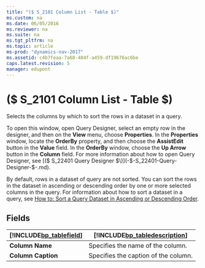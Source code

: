 ```yaml
---
title: "($ S_2101 Column List - Table $)"
ms.custom: na
ms.date: 06/05/2016
ms.reviewer: na
ms.suite: na
ms.tgt_pltfrm: na
ms.topic: article
ms-prod: "dynamics-nav-2017"
ms.assetid: c4b7feaa-7a68-484f-a459-df19676ac6be
caps.latest.revision: 5
manager: edupont
---
```

# ($ S_2101 Column List - Table $)
Selects the columns by which to sort the rows in a dataset in a query.  

 To open this window, open Query Designer, select an empty row in the designer, and then on the **View** menu, choose **Properties**. In the **Properties** window, locate the **OrderBy** property, and then choose the **AssistEdit** button in the **Value** field. In the **OrderBy** window, choose the **Up Arrow** button in the **Column** field. For more information about how to open Query Designer, see [\($ S\_22401 Query Designer $\)](-$-S_22401-Query-Designer-$-.md).  

 By default, rows in a dataset of query are not sorted. You can sort the rows in the dataset in ascending or descending order by one or more selected columns in the query. For information about how to sort a dataset in a query, see [How to: Sort a Query Dataset in Ascending or Descending Order](../How%20to:%20Sort%20a%20Query%20Dataset%20in%20Ascending%20or%20Descending%20Order.md).  

## Fields  

|[!INCLUDE[bp_tablefield](../includes/bp_tablefield_md.md)]|[!INCLUDE[bp_tabledescription](../includes/bp_tabledescription_md.md)]|  
|---------------------------------|---------------------------------------|  
|**Column Name**|Specifies the name of the column.|  
|**Column Caption**|Specifies the caption of the column.|
